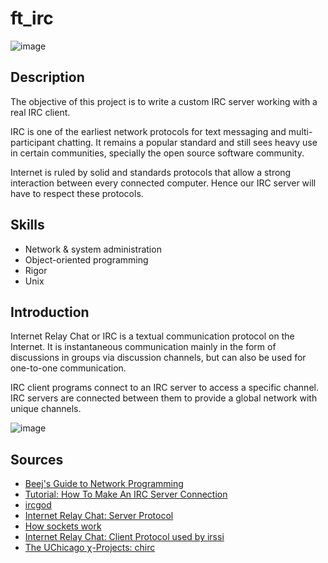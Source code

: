 # ft_irc

![image](https://user-images.githubusercontent.com/51337012/144290467-63c1c0a7-7c62-4f0b-a5a1-803b4ce37a66.png)

## Description

The objective of this project is to write a custom IRC server working with a real IRC client. 

IRC is one of the earliest network protocols for text messaging and multi-participant chatting. It remains a popular standard and still sees heavy use in certain communities, specially the open source software community.

Internet is ruled by solid and standards protocols that allow a strong interaction between every connected computer. Hence our IRC server will have to respect these protocols.

## Skills
* Network & system administration
* Object-oriented programming
* Rigor
* Unix

## Introduction

Internet Relay Chat or IRC is a textual communication protocol on the Internet. It is instantaneous communication mainly in the form of discussions in groups via discussion channels, but can also be used for one-to-one communication.

IRC client programs connect to an IRC server to access a specific channel. IRC servers are connected between them to provide a global network with unique channels.

![image](https://user-images.githubusercontent.com/51337012/144290715-b1f46bfe-f05e-41a3-b971-a3d97006d374.png)

## Sources

* [Beej's Guide to Network Programming](http://beej.us/guide/bgnet/html/)
* [Tutorial: How To Make An IRC Server Connection](https://oramind.com/tutorial-how-to-make-an-irc-server-connection/)
* [ircgod](https://ircgod.com/)
* [Internet Relay Chat: Server Protocol](https://www.irchelp.org/protocol/rfc/rfc2813.txt)
* [How sockets work](https://www.ibm.com/docs/en/i/7.2?topic=programming-how-sockets-work)
* [Internet Relay Chat: Client Protocol used by irssi](https://datatracker.ietf.org/doc/html/rfc1459)
* [The UChicago χ-Projects: chirc](http://chi.cs.uchicago.edu/chirc/irc.html)
